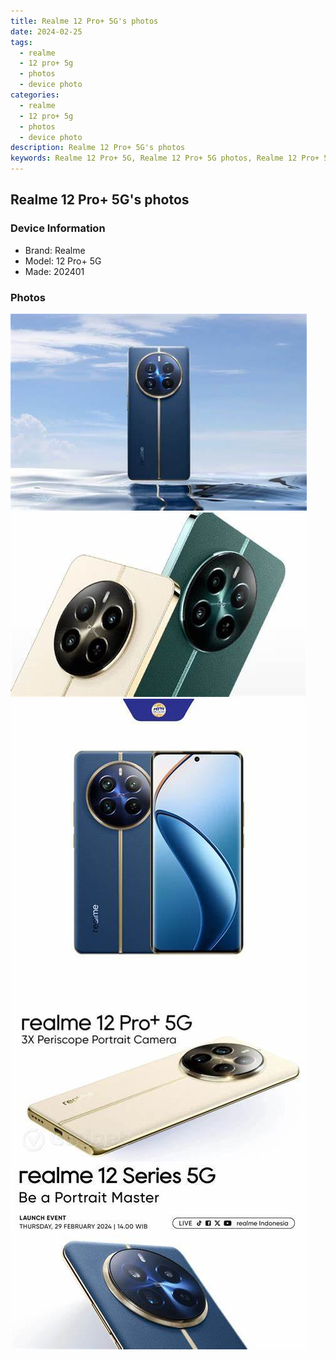 ```yaml
---
title: Realme 12 Pro+ 5G's photos
date: 2024-02-25
tags: 
  - realme
  - 12 pro+ 5g
  - photos
  - device photo
categories: 
  - realme
  - 12 pro+ 5g
  - photos
  - device photo
description: Realme 12 Pro+ 5G's photos
keywords: Realme 12 Pro+ 5G, Realme 12 Pro+ 5G photos, Realme 12 Pro+ 5G device photo
---
```


## Realme 12 Pro+ 5G's photos

### Device Information

- Brand: Realme
- Model: 12 Pro+ 5G
- Made: 202401

### Photos

![/images/best-assets/devices/realme/realme-12-proplus-5g/1.jpg](/images/best-assets/devices/realme/realme-12-proplus-5g/1.jpg)
![/images/best-assets/devices/realme/realme-12-proplus-5g/2.jpg](/images/best-assets/devices/realme/realme-12-proplus-5g/2.jpg)
![/images/best-assets/devices/realme/realme-12-proplus-5g/3.jpg](/images/best-assets/devices/realme/realme-12-proplus-5g/3.jpg)
![/images/best-assets/devices/realme/realme-12-proplus-5g/4.jpg](/images/best-assets/devices/realme/realme-12-proplus-5g/4.jpg)
![/images/best-assets/devices/realme/realme-12-proplus-5g/5.jpg](/images/best-assets/devices/realme/realme-12-proplus-5g/5.jpg)

